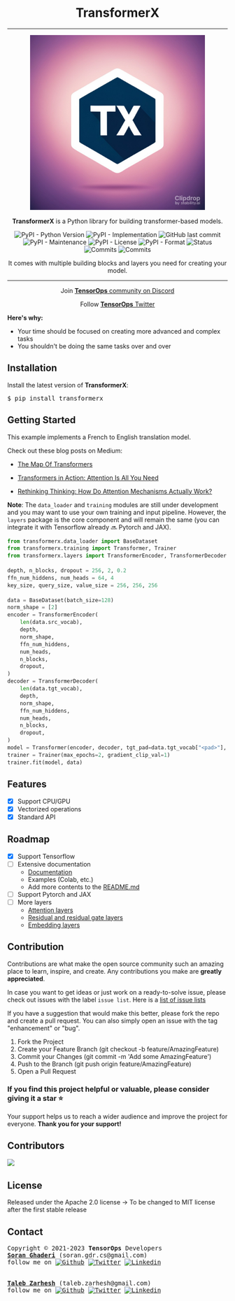 <div align="center">
<h1><b>TransformerX</b></h1>
<hr>
<div>
<img src="logo.jpeg" height="400">
</div>
<p><b>TransformerX</b> is a Python library for building transformer-based models.</p>
</div>

<div align="center">
<img alt="PyPI - Python Version" src="https://img.shields.io/pypi/pyversions/emgraph">
<img alt="PyPI - Implementation" src="https://img.shields.io/pypi/implementation/transformerx">
<img alt="GitHub last commit" src="https://img.shields.io/github/last-commit/tensorops/transformerx">
<img alt="PyPI - Maintenance" src="https://img.shields.io/badge/Maintained%3F-yes-green.svg">
<img alt="PyPI - License" src="https://img.shields.io/pypi/l/transformerx.svg">
<img alt="PyPI - Format" src="https://img.shields.io/pypi/format/transformerx.svg">
<img alt="Status" src="https://img.shields.io/pypi/status/transformerx.svg">
<img alt="Commits" src="https://badgen.net/github/commits/tensorops/transformerx">
<img alt="Commits" src="https://img.shields.io/badge/TensorFlow 2-FF6F00?style=flat&logo=tensorflow&logoColor=white">
</div>

<div align="center">
<p>It comes with multiple building blocks and layers you need for creating your model.</p>
<hr>
</div>

<div align="center">
    <p>Join <a href="https://discord.gg/WGdPS5NJ"><b>TensorOps</b> community on Discord</a></p>
    <p>Follow <a target="_blank" href="https://twitter.com/tensorops"><b>TensorOps</b> Twitter</a></p>
</div>

<b>Here's why:</b>

- Your time should be focused on creating more advanced and complex tasks
- You shouldn't be doing the same tasks over and over

<div>
  <h2>Installation</h2>
  <p>Install the latest version of <b>TransformerX</b>:</p>
  <pre>$ pip install transformerx</pre>
</div>

<div>
<h2>Getting Started</h2>
<p>This example implements a French to English translation model.</p>

<p>Check out these blog posts on Medium:

- <a href="https://towardsdatascience.com/the-map-of-transformers-e14952226398">The Map Of Transformers</a></p>
- <a href="https://towardsdatascience.com/transformers-in-action-attention-is-all-you-need-ac10338a023a">Transformers in
  Action: Attention Is All You Need</a></p>
- <a href="https://towardsdatascience.com/rethinking-thinking-how-do-attention-mechanisms-actually-work-a6f67d313f99">
  Rethinking Thinking: How Do Attention Mechanisms Actually Work?</a></p>

<b>Note</b>: The <code>data_loader</code> and <code>training</code> modules are still under development and you may
want to use your own training and input pipeline. However,
the <code>layers</code> package is the core component and will remain the same (you can integrate it with Tensorflow
already 🔜 Pytorch and JAX).

```python
from transformerx.data_loader import BaseDataset
from transformerx.training import Transformer, Trainer
from transformerx.layers import TransformerEncoder, TransformerDecoder

depth, n_blocks, dropout = 256, 2, 0.2
ffn_num_hiddens, num_heads = 64, 4
key_size, query_size, value_size = 256, 256, 256

data = BaseDataset(batch_size=128)
norm_shape = [2]
encoder = TransformerEncoder(
    len(data.src_vocab),
    depth,
    norm_shape,
    ffn_num_hiddens,
    num_heads,
    n_blocks,
    dropout,
)
decoder = TransformerDecoder(
    len(data.tgt_vocab),
    depth,
    norm_shape,
    ffn_num_hiddens,
    num_heads,
    n_blocks,
    dropout,
)
model = Transformer(encoder, decoder, tgt_pad=data.tgt_vocab["<pad>"], lr=0.001)
trainer = Trainer(max_epochs=2, gradient_clip_val=1)
trainer.fit(model, data)
```

</div>

<div>
<h2>Features</h2>

- [x] Support CPU/GPU
- [x] Vectorized operations
- [x] Standard API

</div>

<div>
<h2>Roadmap</h2>

- [x] Support Tensorflow
- [ ] Extensive documentation
    - <a href="https://github.com/tensorops/TransformerX/issues/30">Documentation</a>
    - Examples (Colab, etc.)
    - Add more contents to the <a href="https://github.com/tensorops/TransformerX/blob/master/README.md">README.md</a>
- [ ] Support Pytorch and JAX
- [ ] More layers
    - <a href="https://github.com/tensorops/TransformerX/issues/44">Attention layers</a>
    - <a href="https://github.com/tensorops/TransformerX/issues/42">Residual and residual gate layers</a>
    - <a href="https://github.com/tensorops/TransformerX/issues/41">Embedding layers</a>

</div>
<div>
<h2>Contribution</h2>

Contributions are what make the open source community such an amazing place to learn, inspire, and create. Any
contributions you make are <b>greatly appreciated</b>.

In case you want to get ideas or just work on a ready-to-solve issue, please check out issues with the
label `issue list`.
Here is a <a href="https://github.com/tensorops/TransformerX/issues?q=is%3Aissue+is%3Aopen+label%3A%22issue+list%22">
list of issue lists</a>

If you have a suggestion that would make this better, please fork the repo and create a pull request. You can also
simply open an issue with the tag "enhancement" or "bug".

<ol>
<li>Fork the Project</li>
<li>Create your Feature Branch (git checkout -b feature/AmazingFeature)</li>
<li>Commit your Changes (git commit -m 'Add some AmazingFeature')</li>
<li>Push to the Branch (git push origin feature/AmazingFeature)</li>
<li>Open a Pull Request</li>
</ol>

<h3>If you find this project helpful or valuable, please consider giving it a star ⭐️</h3> Your support helps us to
reach
a wider audience and improve the project for everyone. <b>Thank you for your support!</b>
</div>

<div>
<h2>Contributors</h2>
<a href = "https://github.com/Tanu-N-Prabhu/Python/graphs/contributors">
  <img src = "https://contrib.rocks/image?repo=tensorops/transformerx"/>
</a>
</div>

<div>
<h2>License</h2>
<p>Released under the Apache 2.0 license -> To be changed to MIT license after the first stable release</p>
</div>

<h2>Contact</h2>
<div class="footer"><pre>Copyright &copy; 2021-2023 <b>TensorOps</b> Developers
<a href="https://soran-ghaderi.github.io/"><b>Soran Ghaderi</b></a> (soran.gdr.cs@gmail.com)
follow me on <a href="https://github.com/soran-ghaderi"><img alt="Github" src="https://img.shields.io/badge/GitHub-100000?&logo=github&logoColor=white"></a> <a href="https://twitter.com/soranghadri"><img alt="Twitter" src="https://img.shields.io/badge/Twitter-1DA1F2?&logo=twitter&logoColor=white"></a> <a href="https://www.linkedin.com/in/soran-ghaderi/"><img alt="Linkedin" src="https://img.shields.io/badge/LinkedIn-0077B5?&logo=linkedin&logoColor=white"></a>
<br>
<a href="https://uk.linkedin.com/in/taleb-zarhesh"><b>Taleb Zarhesh</b></a> (taleb.zarhesh@gmail.com)
follow me on <a href="https://github.com/sigma1326"><img alt="Github" src="https://img.shields.io/badge/GitHub-100000?&logo=github&logoColor=white"></a> <a href="https://twitter.com/taleb__z"><img alt="Twitter" src="https://img.shields.io/badge/Twitter-1DA1F2?&logo=twitter&logoColor=white"></a> <a href="https://www.linkedin.com/in/taleb-zarhesh/"><img alt="Linkedin" src="https://img.shields.io/badge/LinkedIn-0077B5?&logo=linkedin&logoColor=white"></a>
</pre>
</div>
